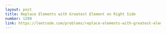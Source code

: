 ```yaml
---
layout: post
title: Replace Elements with Greatest Element on Right Side
number: 1299
link: https://leetcode.com/problems/replace-elements-with-greatest-element-on-right-side
---
```

